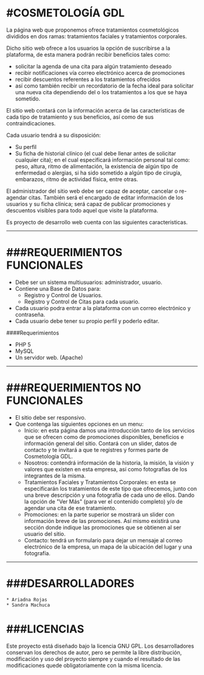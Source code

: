 #COSMETOLOGÍA GDL
=================

La página web que proponemos ofrece tratamientos cosmetológicos divididos en dos ramas: 
tratamientos faciales y tratamientos corporales.

Dicho sitio web ofrece a los usuarios la opción de suscribirse a la plataforma, 
de esta manera podrán recibir beneficios tales como: 
* solicitar la agenda de una cita para algún tratamiento deseado
* recibir notificaciones vía correo electrónico acerca de promociones 
* recibir descuentos referentes a los tratamientos ofrecidos 
* así como también recibir un recordatorio de la fecha ideal para solicitar una nueva cita dependiendo del o los tratamientos a los que se haya sometido.

El sitio web contará con la información acerca de las características de cada tipo de tratamiento y sus beneficios, así como de sus contraindicaciones.

Cada usuario tendrá a su disposición:
* Su perfil
* Su ficha de historial clínico (el cual debe llenar antes de solicitar cualquier cita); en el cual especificará información personal tal como: peso, altura, ritmo de alimentación, la existencia de algún tipo de enfermedad o alergias, si ha sido sometido a algún tipo de cirugía, embarazos, ritmo de actividad física, entre otras.

El administrador del sitio web debe ser capaz de aceptar, cancelar o re-agendar citas. También será el encargado de editar información de los usuarios y su ficha clínica; será capaz de publicar promociones y descuentos visibles para todo aquel que visite la plataforma. 

Es proyecto de desarrollo web cuenta con las siguientes caracteristicas.

* * *

###REQUERIMIENTOS FUNCIONALES
=============================

* Debe ser un sistema multiusuarios: administrador, usuario.
* Contiene una Base de Datos para:
	* Registro y Control de Usuarios.
	* Registro y Control de Citas para cada usuario.
* Cada usuario podra entrar a la plataforma con un correo electrónico y contraseña.
* Cada usuario debe tener su propio perfil y poderlo editar.

####Requerimientos
* PHP 5
* MySQL
* Un servidor web. (Apache)

* * *

###REQUERIMIENTOS NO FUNCIONALES
================================

* El sitio debe ser responsivo.
* Que contenga las siguientes opciones en un menu:
	* Inicio: en esta página damos una introducción tanto de los servicios que se ofrecen como de promociones disponibles, beneficios e información general del sitio. Contará con un slider, datos de contacto y te invitará a que te registres y formes parte de Cosmetología GDL.
	* Nosotros: contendrá información de la historia, la misión, la visión y valores que existen en esta empresa, así como fotografías de los integrantes de la misma. 
	* Tratamientos Faciales y Tratamientos Corporales: en esta se especificarán los tratamientos de este tipo que ofrecemos, junto con una breve descripción y una fotografía de cada uno de ellos. Dando la opción de "Ver Más" (para ver el contenido completo) y/o de agendar una cita de ese tratamiento.
	* Promociones: en la parte superior se mostrará un slider con información breve de las promociones. Así mismo existirá una sección donde indique las promociones que se obtienen al ser usuario del sitio.
	* Contacto: tendrá un formulario para dejar un mensaje al correo electrónico de la empresa, un mapa de la ubicación del lugar y una fotografía.

* * *

###DESARROLLADORES
==================
	* Ariadna Rojas
	* Sandra Machuca

###LICENCIAS
============
Este proyecto está diseñado bajo la licencia GNU GPL. Los desarrolladores conservan los derechos de autor,  pero se permite la libre distribución, modificación y uso del proyecto siempre y cuando el resultado de las modificaciones quede obligatoriamente con la misma licencia.